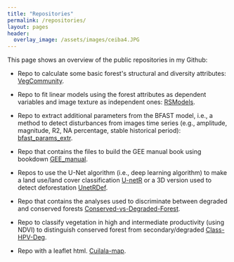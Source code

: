 ```yaml
---
title: "Repositories"
permalink: /repositories/
layout: pages
header:
  overlay_image: /assets/images/ceiba4.JPG
---
```


This page shows an overview of the public repositories in my Github:

* Repo to calculate some basic forest's structural and diversity attributes: [VegCommunity](https://github.com/JonathanVSV/VegCommunity).

* Repo to fit linear models using the forest attributes as dependent variables and image texture as independent ones: [RSModels](https://github.com/JonathanVSV/RSModels).

* Repo to extract additional parameters from the BFAST model, i.e., a method to detect disturbances from images time series (e.g., amplitude, magnitude, R2, NA percentage, stable historical period): [bfast_params_extr](https://github.com/JonathanVSV/bfast_params_extr).

* Repo that contains the files to build the GEE manual book using bookdown [GEE_manual](https://github.com/JonathanVSV/GEE_manual).

* Repos to use the U-Net algorithm (i.e., deep learning algorithm) to make a land use/land cover classification [U-netR](https://github.com/JonathanVSV/U-netR) or a 3D version used to detect deforestation [UnetRDef](https://github.com/JonathanVSV/U-netRDef).

* Repo that contains the analyses used to discriminate between degraded and conserved forests [Conserved-vs-Degraded-Forest](https://github.com/JonathanVSV/Conserved-vs-Degraded-Forest).

* Repo to classify vegetation in high and intermediate productivity (using NDVI) to distinguish conserved forest from secondary/degraded [Class-HPV-Deg](https://github.com/JonathanVSV/Class-HPV-Deg). 

* Repo with a leaflet html. [Cuilala-map](https://github.com/JonathanVSV/Cuilala-map).
